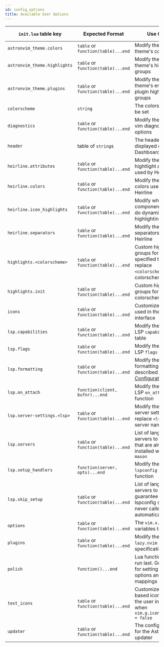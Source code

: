 ```yaml
---
id: config_options
title: Available User Options
---
```


| `init.lua` table key         | Expected Format                    | Use Case                                                                                                                   | Alternate File Path (in `user/` folder) |
| ---------------------------- | ---------------------------------- | -------------------------------------------------------------------------------------------------------------------------- | --------------------------------------- |
| `astronvim_theme.colors`     | `table` or `function(table)...end` | Modify the default theme's color table                                                                                     | `astronvim_theme/colors.lua`            |
| `astronvim_theme.highlights` | `table` or `function(table)...end` | Modify the default theme's highlight groups                                                                                | `astronvim_theme/highlights.lua`        |
| `astronvim_theme.plugins`    | `table` or `function(table)...end` | Modify the default theme's enabled plugin highlight groups                                                                 | `astronvim_theme/plugins.lua`           |
| `colorscheme`                | `string`                           | The colorscheme to be set                                                                                                  | `colorscheme.lua`                       |
| `diagnostics`                | `table` or `function(table)...end` | Modify the default vim diagnostics options                                                                                 | `diagnostics.lua`                       |
| `header`                     | table of `string`s                 | The header to be displayed on the Dashboard                                                                                | `header.lua`                            |
| `heirline.attributes`        | `table` or `function(table)...end` | Modify the section hightlight attributes used by Heirline                                                                  | `heirline/attributes.lua`               |
| `heirline.colors`            | `table` or `function(table)...end` | Modify the section colors used by Heirline                                                                                 | `heirline/colors.lua`                   |
| `heirline.icon_highlights`   | `table` or `function(table)...end` | Modify which components should do dynamic icon highlighting Heirline                                                       | `heirline/icon_highlights.lua`          |
| `heirline.separators`        | `table` or `function(table)...end` | Modify the section separators used by Heirline                                                                             | `heirline/separators.lua`               |
| `highlights.<colorscheme>`   | `table` or `function(table)...end` | Custom highlight groups for the specified theme, replace `<colorscheme>` with colorscheme name                             | `highlights/<colorscheme>.lua`          |
| `highlights.init`            | `table` or `function(table)...end` | Custom highlight groups for the all colorschemes                                                                           | `highlights/init.lua`                   |
| `icons`                      | `table` or `function(table)...end` | Customize the icons used in the user interface                                                                             | `icons.lua`                             |
| `lsp.capabilities`           | `table` or `function(table)...end` | Modify the default LSP `capabilities` table                                                                                | `lsp/capabilities.lua`                  |
| `lsp.flags`                  | `table` or `function(table)...end` | Modify the default LSP `flags` table                                                                                       | `lsp/flags.lua`                         |
| `lsp.formatting`             | `table` or `function(table)...end` | Modify the formatting options described in the [LSP Configuration Page](../Recipes/advanced_lsp.md#controlling-formatting) | `lsp/formatting.lua`                    |
| `lsp.on_attach`              | `function(client, bufnr)...end`    | Modify the default LSP `on_attach` function                                                                                | `lsp/on_attach.lua`                     |
| `lsp.server-settings.<lsp>`  | `table` or `function(table)...end` | Modify the LSP server settings, replace `<lsp>` with server name                                                           | `lsp/server-settings/<lsp>.lua`         |
| `lsp.servers`                | `table` or `function(table)...end` | List of language servers to be set up that are already installed without `mason`                                           | `lsp/servers.lua`                       |
| `lsp.setup_handlers`         | `function(server, opts)...end`     | Modify the `lspconfig` setup function                                                                                      | `lsp/setup_handlers.lua`                |
| `lsp.skip_setup`             | `table` or `function(table)...end` | List of language servers to guarantee the lspconfig setup is never called on automatically                                 | `lsp/skip_setup.lua`                    |
| `options`                    | `table` or `function(table)...end` | The `vim.x.y` variables to be set                                                                                          | `options.lua`                           |
| `plugins`                    | `table` or `function(table)...end` | Modify the `lazy.nvim` plugin specifications                                                                               | `plugins/<any_files>.lua`               |
| `polish`                     | `function()...end`                 | Lua function to be run last. Good place for setting vim options and adding mappings                                        | `polish.lua`                            |
| `text_icons`                 | `table` or `function(table)...end` | Customize the text based icons used in the user interface when `vim.g.icons_enabled = false`                               | `text_icons.lua`                        |
| `updater`                    | `table` or `function(table)...end` | The configuration for the AstroNvim updater                                                                                | `updater.lua`                           |
